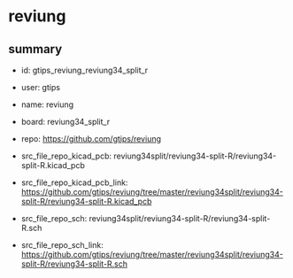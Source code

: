 # reviung
 
## summary 
* id: gtips_reviung_reviung34_split_r
* user: gtips
* name: reviung
* board: reviung34_split_r
* repo: https://github.com/gtips/reviung
* src_file_repo_kicad_pcb: reviung34split/reviung34-split-R/reviung34-split-R.kicad_pcb
* src_file_repo_kicad_pcb_link: https://github.com/gtips/reviung/tree/master/reviung34split/reviung34-split-R/reviung34-split-R.kicad_pcb


* src_file_repo_sch: reviung34split/reviung34-split-R/reviung34-split-R.sch
* src_file_repo_sch_link: https://github.com/gtips/reviung/tree/master/reviung34split/reviung34-split-R/reviung34-split-R.sch




